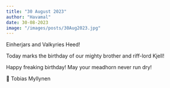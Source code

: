 ```yaml
---
title: "30 August 2023"
author: "Havamal"
date: 30-08-2023
image: "/images/posts/30Aug2023.jpg"
---
```


Einherjars and Valkyries Heed!

Today marks the birthday of our mighty brother and riff-lord Kjell!

Happy freaking birthday! May your meadhorn never run dry!

📸 Tobias Myllynen